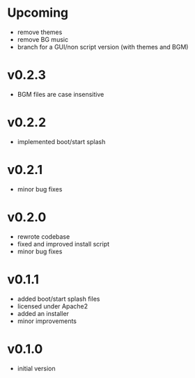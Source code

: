 # Upcoming  
- remove themes  
- remove BG music  
- branch for a GUI/non script version (with themes and BGM)  
  
# v0.2.3  
- BGM files are case insensitive   
  
# v0.2.2  
- implemented boot/start splash  
  
# v0.2.1  
- minor bug fixes  
  
# v0.2.0  
- rewrote codebase  
- fixed and improved install script  
- minor bug fixes  
  
# v0.1.1  
- added boot/start splash files  
- licensed under Apache2  
- added an installer  
- minor improvements  
  
# v0.1.0  
- initial version  
